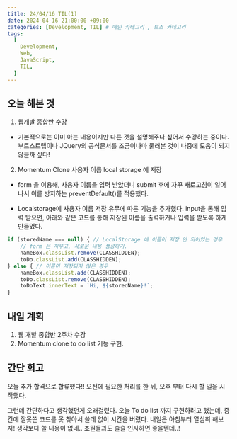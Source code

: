 ```yaml
---
title: 24/04/16 TIL(1)
date: 2024-04-16 21:00:00 +09:00
categories: [Development, TIL] # 메인 카테고리 , 보조 카테고리
tags:
  [
    Development,
    Web,
    JavaScript,
    TIL,
  ]
---
```


## 오늘 해본 것 

1. 웹개발 종합반 수강
- 기본적으로는 이미 아는 내용이지만 다른 것을 설명해주나 싶어서 수강하는 중이다.
부트스트랩이나 JQuery의 공식문서를 조금이나마 둘러본 것이 나중에 도움이 되지 않을까 싶다!


2. Momentum Clone 사용자 이름 local storage 에 저장 
- form 을 이용해, 사용자 이름을 입력 받았더니 submit 후에 자꾸 새로고침이 일어나서 이를 방지하는 preventDefault()를 적용했다.


- Localstorage에 사용자 이름 저장 유무에 따른 기능을 추가했다. input을 통해 입력 받으면, 아래와 같은 코드를 통해 저장된 이름을 출력하거나 입력을 받도록 하게 만들었다.


```javascript
if (storedName === null) { // LocalStorage 에 이름이 저장 안 되어있는 경우
    // form 은 지우고, 새로운 내용 생성하기.
    nameBox.classList.remove(CLASSHIDDEN);
    toDo.classList.add(CLASSHIDDEN);
} else { // 이름이 저장되지 않은 경우 
    nameBox.classList.add(CLASSHIDDEN);
    toDo.classList.remove(CLASSHIDDEN);
    toDoText.innerText = `Hi, ${storedName}!`;
}
```


## 내일 계획

1. 웹 개발 종합반 2주차 수강
2. Momentum clone to do list 기능 구현.

## 간단 회고
오늘 추가 합격으로 합류했다!!
오전에 필요한 처리를 한 뒤, 오후 부터 다시 할 일을 시작했다.

그런데 간단하다고 생각했던게 오래걸렸다.
오늘 To do list 까지 구현하려고 했는데,
중간에 잘못쓴 코드를 못 찾아서 쓸데 없이 시간을 버렸다.
내일은 아침부터 열심히 해보자! 생각보다 쓸 내용이 없네..
조원들과도 슬슬 인사하면 좋을텐데..!